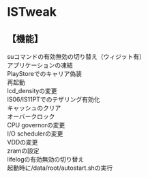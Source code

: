 ISTweak
=======

【機能】
------
suコマンドの有効無効の切り替え（ウィジット有）  
アプリケーションの凍結  
PlayStoreでのキャリア偽装  
再起動  
lcd_densityの変更  
IS06/IS11PTでのテザリング有効化  
キャッシュのクリア  
オーバークロック  
CPU governorの変更  
I/O schedulerの変更  
VDDの変更  
zramの設定  
lifelogの有効無効の切り替え  
起動時に/data/root/autostart.shの実行
